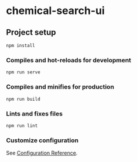 # chemical-search-ui

## Project setup

```terminal
npm install
```

### Compiles and hot-reloads for development

```terminal
npm run serve
```

### Compiles and minifies for production

```terminal
npm run build
```

### Lints and fixes files

```terminal
npm run lint
```

### Customize configuration

See [Configuration Reference](https://cli.vuejs.org/config/).
